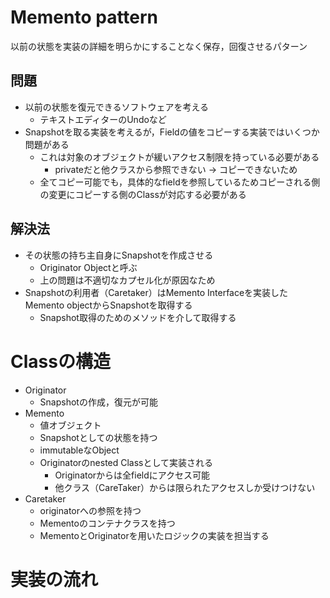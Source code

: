 # Memento pattern
以前の状態を実装の詳細を明らかにすることなく保存，回復させるパターン

## 問題
- 以前の状態を復元できるソフトウェアを考える
    - テキストエディターのUndoなど
- Snapshotを取る実装を考えるが，Fieldの値をコピーする実装ではいくつか問題がある
    - これは対象のオブジェクトが緩いアクセス制限を持っている必要がある
        - privateだと他クラスから参照できない -> コピーできないため
    - 全てコピー可能でも，具体的なfieldを参照しているためコピーされる側の変更にコピーする側のClassが対応する必要がある

## 解決法
- その状態の持ち主自身にSnapshotを作成させる
    - Originator Objectと呼ぶ
    - 上の問題は不適切なカプセル化が原因なため
- Snapshotの利用者（Caretaker）はMemento Interfaceを実装したMemento objectからSnapshotを取得する
    - Snapshot取得のためのメソッドを介して取得する

# Classの構造
- Originator 
    - Snapshotの作成，復元が可能
- Memento
    - 値オブジェクト
    - Snapshotとしての状態を持つ
    - immutableなObject
    - Originatorのnested Classとして実装される
        - Originatorからは全fieldにアクセス可能
        - 他クラス（CareTaker）からは限られたアクセスしか受けつけない
- Caretaker
    - originatorへの参照を持つ
    - Mementoのコンテナクラスを持つ
    - MementoとOriginatorを用いたロジックの実装を担当する

# 実装の流れ
